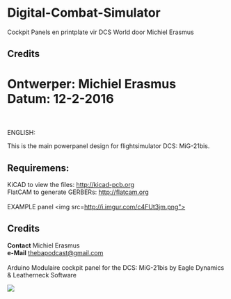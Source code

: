 # Digital-Combat-Simulator
Cockpit Panels en printplate vir DCS World door Michiel Erasmus

Credits
---
Ontwerper: Michiel Erasmus<br>
Datum:     12-2-2016<br>
<br>
=======
ENGLISH:

This is the main powerpanel design for flightsimulator DCS: MiG-21bis.

Requiremens:
---
KiCAD to view the files: http://kicad-pcb.org <br/>
FlatCAM to generate GERBERs: http://flatcam.org<br/>
<br/>
EXAMPLE panel <img src=http://i.imgur.com/c4FUt3jm.png"><br/>

Credits
---
**Contact** Michiel Erasmus <br/>
**e-Mail** thebapodcast@gmail.com<br/>
<br/>
Arduino Modulaire cockpit panel for the DCS: MiG-21bis by Eagle Dynamics &amp; Leatherneck Software<br/>

<img src="https://i.imgur.com/yPtFUdrm.jpg">
